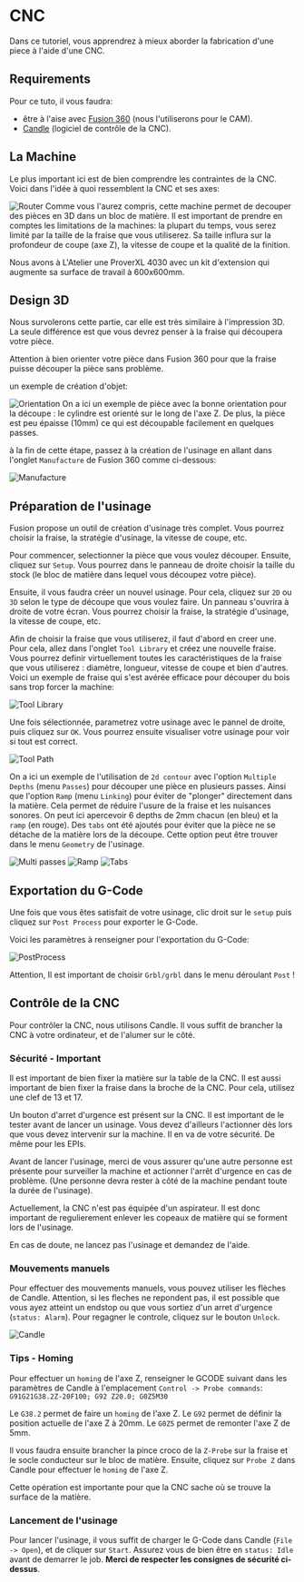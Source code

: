 # CNC

Dans ce tutoriel, vous apprendrez à mieux aborder la fabrication d'une piece à l'aide d'une CNC.

## Requirements

Pour ce tuto, il vous faudra:

- être à l'aise avec [Fusion 360](https://www.autodesk.fr/products/fusion-360/overview) (nous l'utiliserons pour le CAM).
- [Candle](https://github.com/Denvi/Candle) (logiciel de contrôle de la CNC).

## La Machine

Le plus important ici est de bien comprendre les contraintes de la CNC.
Voici dans l'idée à quoi ressemblent la CNC et ses axes: 

![Router](resources/cnc-router.png)
Comme vous l'aurez compris, cette machine permet de decouper des pièces en 3D dans un bloc de matière. Il est important de prendre en comptes les limitations de la machines: la plupart du temps, vous serez limité par la taille de la fraise que vous utiliserez. Sa taille influra sur la profondeur de coupe (axe Z), la vitesse de coupe et la qualité de la finition.

Nous avons à L'Atelier une ProverXL 4030 avec un kit d'extension qui augmente sa surface de travail à 600x600mm.

## Design 3D

Nous survolerons cette partie, car elle est très similaire à l'impression 3D. La seule différence est que vous devrez penser à la fraise qui découpera votre pièce.

Attention à bien orienter votre pièce dans Fusion 360 pour que la fraise puisse découper la pièce sans problème.

un exemple de création d'objet:

![Orientation](resources/cnc-orientation.png)
On a ici un exemple de pièce avec la bonne orientation pour la découpe : le cylindre est orienté sur le long de l'axe Z. De plus, la pièce est peu épaisse (10mm) ce qui est découpable facilement en quelques passes.

à la fin de cette étape, passez à la création de l'usinage en allant dans l'onglet `Manufacture` de Fusion 360 comme ci-dessous:

![Manufacture](resources/cnc-manufacture.png)

## Préparation de l'usinage

Fusion propose un outil de création d'usinage très complet. Vous pourrez choisir la fraise, la stratégie d'usinage, la vitesse de coupe, etc.

Pour commencer, selectionner la pièce que vous voulez découper. Ensuite, cliquez sur `Setup`. Vous pourrez dans le panneau de droite choisir la taille du stock (le bloc de matière dans lequel vous découpez votre pièce).

Ensuite, il vous faudra créer un nouvel usinage. Pour cela, cliquez sur `2D` ou `3D` selon le type de découpe que vous voulez faire. Un panneau s'ouvrira à droite de votre écran. Vous pourrez choisir la fraise, la stratégie d'usinage, la vitesse de coupe, etc.

Afin de choisir la fraise que vous utiliserez, il faut d'abord en creer une. Pour cela, allez dans l'onglet `Tool Library` et créez une nouvelle fraise. Vous pourrez definir virtuellement toutes les caractéristiques de la fraise que vous utiliserez : diamètre, longueur, vitesse de coupe et bien d'autres. Voici un exemple de fraise qui s'est avérée efficace pour découper du bois sans trop forcer la machine:

![Tool Library](resources/cnc-tool-library.png)

Une fois sélectionnée, parametrez votre usinage avec le pannel de droite, puis cliquez sur `OK`. Vous pourrez ensuite visualiser votre usinage pour voir si tout est correct.

![Tool Path](resources/cnc-path.png)

On a ici un exemple de l'utilisation de `2d contour` avec l'option `Multiple Depths` (menu `Passes`) pour découper une pièce en plusieurs passes. Ainsi que l'option `Ramp` (menu `Linking`) pour éviter de "plonger" directement dans la matière. Cela permet de réduire l'usure de la fraise et les nuisances sonores. On peut ici apercevoir 6 depths de 2mm chacun (en bleu) et la `ramp` (en rouge).
Des `tabs` ont été ajoutés pour éviter que la pièce ne se détache de la matière lors de la découpe. Cette option peut être trouver dans le menu `Geometry` de l'usinage.

![Multi passes](resources/cnc-multiplepasses.png)
![Ramp](resources/cnc-ramp.png)
![Tabs](resources/cnc-tabs.png)

## Exportation du G-Code

Une fois que vous êtes satisfait de votre usinage, clic droit sur le `setup` puis cliquez sur `Post Process` pour exporter le G-Code. 

Voici les paramètres à renseigner pour l'exportation du G-Code:

![PostProcess](resources/cnc-postprocess.png)

Attention, Il est important de choisir `Grbl/grbl` dans le menu déroulant `Post` !

## Contrôle de la CNC

Pour contrôler la CNC, nous utilisons Candle. Il vous suffit de brancher la CNC à votre ordinateur, et de l'alumer sur le côté.

### Sécurité - Important

Il est important de bien fixer la matière sur la table de la CNC. Il est aussi important de bien fixer la fraise dans la broche de la CNC. Pour cela, utilisez une clef de 13 et 17.

Un bouton d'arret d'urgence est présent sur la CNC. Il est important de le tester avant de lancer un usinage. Vous devez d'ailleurs l'actionner dès lors que vous devez intervenir sur la machine. Il en va de votre sécurité. De même pour les EPIs. 

Avant de lancer l'usinage, merci de vous assurer qu'une autre personne est présente pour surveiller la machine et actionner l'arrêt d'urgence en cas de problème. (Une personne devra rester à côté de la machine pendant toute la durée de l'usinage).

Actuellement, la CNC n'est pas équipée d'un aspirateur. Il est donc important de regulierement enlever les copeaux de matière qui se forment lors de l'usinage.

En cas de doute, ne lancez pas l'usinage et demandez de l'aide.

### Mouvements manuels

Pour effectuer des mouvements manuels, vous pouvez utiliser les flèches de Candle. Attention, si les fleches ne repondent pas, il est possible que vous ayez atteint un endstop ou que vous sortiez d'un arret d'urgence (`status: Alarm`). Pour regagner le controle, cliquez sur le bouton `Unlock`.

![Candle](resources/cnc-candle.png)

### Tips - Homing

Pour effectuer un `homing` de l'axe Z, renseigner le GCODE suivant dans les paramètres de Candle à l'emplacement `Control -> Probe commands`:
`G91G21G38.2Z-20F100; G92 Z20.0; G0Z5M30`

Le `G38.2` permet de faire un `homing` de l'axe Z. Le `G92` permet de définir la position actuelle de l'axe Z à 20mm. Le `G0Z5` permet de remonter l'axe Z de 5mm.

Il vous faudra ensuite brancher la pince croco de la `Z-Probe` sur la fraise et le socle conducteur sur le bloc de matière. Ensuite, cliquez sur `Probe Z` dans Candle pour effectuer le `homing` de l'axe Z.

Cette opération est importante pour que la CNC sache où se trouve la surface de la matière.

### Lancement de l'usinage

Pour lancer l'usinage, il vous suffit de charger le G-Code dans Candle (`File -> Open`), et de cliquer sur `Start`. Assurez vous de bien être en `status: Idle` avant de demarrer le job. **Merci de respecter les consignes de sécurité ci-dessus**.
